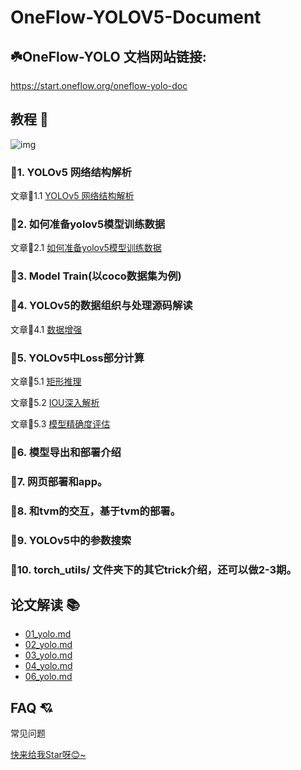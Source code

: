 # OneFlow-YOLOV5-Document

## ☘️OneFlow-YOLO 文档网站链接:
https://start.oneflow.org/oneflow-yolo-doc



## 教程 🚩
![img](https://bkimg.cdn.bcebos.com/pic/4a36acaf2edda3cc7cd999bb4ab82e01213fb80e3455)
### 🌟1. YOLOv5 网络结构解析 

 文章🎉$1.1$  [YOLOv5 网络结构解析](https://start.oneflow.org/oneflow-yolo-doc/tutorials/01_chapter/yolov5_network_structure_analysis.html)

### 🌟2. 如何准备yolov5模型训练数据    

文章🎉$2.1$ [如何准备yolov5模型训练数据](https://start.oneflow.org/oneflow-yolo-doc/tutorials/02_chapter/how_to_prepare_yolov5_training_data.html)

### 🌟3. Model Train(以coco数据集为例)

### 🌟4. YOLOv5的数据组织与处理源码解读
文章🎉$4.1$ [数据增强](https://start.oneflow.org/oneflow-yolo-doc/tutorials/04_chapter/mosaic.html)

### 🌟5. YOLOv5中Loss部分计算
文章🎉$5.1$ [矩形推理](https://start.oneflow.org/oneflow-yolo-doc/tutorials/05_chapter/rectangular_reasoning.html)

文章🎉$5.2$ [IOU深入解析](https://start.oneflow.org/oneflow-yolo-doc/tutorials/05_chapter/iou_in-depth_analysis.html)

文章🎉$5.3$ [模型精确度评估](https://start.oneflow.org/oneflow-yolo-doc/tutorials/05_chapter/map_analysis.html)
### 🌟6. 模型导出和部署介绍
### 🌟7. 网页部署和app。
### 🌟8. 和tvm的交互，基于tvm的部署。

### 🌟9. YOLOv5中的参数搜索

### 🌟10. torch_utils/ 文件夹下的其它trick介绍，还可以做2-3期。
## 论文解读 📚
- [01_yolo.md](https://start.oneflow.org/oneflow-yolo-doc/thesis_interpretation/01_yolo.html)
- [02_yolo.md](https://start.oneflow.org/oneflow-yolo-doc/thesis_interpretation/02_yolo.html)
- [03_yolo.md](https://start.oneflow.org/oneflow-yolo-doc/thesis_interpretation/03_yolo.html)
- [04_yolo.md](https://start.oneflow.org/oneflow-yolo-doc/thesis_interpretation/04_yolo.html)
- [06_yolo.md](https://start.oneflow.org/oneflow-yolo-doc/thesis_interpretation/06_yolo.html)

## FAQ 💘
常见问题 

[快来给我Star呀😊~](https://github.com/Oneflow-Inc/one-yolov5)





